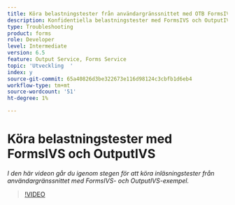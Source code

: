 ```yaml
---
title: Köra belastningstester från användargränssnittet med OTB FormsIVS- och OutputIVS-exempel
description: Konfidentiella belastningstester med FormsIVS och OutputIVS
type: Troubleshooting
product: forms
role: Developer
level: Intermediate
version: 6.5
feature: Output Service, Forms Service
topic: 'Utveckling  '
index: y
source-git-commit: 65a40826d3be322673e116d98124c3cbfb1d6eb4
workflow-type: tm+mt
source-wordcount: '51'
ht-degree: 1%

---
```



# Köra belastningstester med FormsIVS och OutputIVS

*I den här videon går du igenom stegen för att köra inläsningstester från användargränssnittet med FormsIVS- och OutputIVS-exempel.*

>[!VIDEO](https://video.tv.adobe.com/v/335507?quality=9&learn=on)
